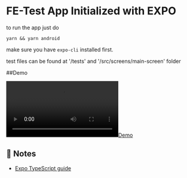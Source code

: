 # FE-Test App Initialized with EXPO

to run the app just do

`yarn && yarn android`

make sure you have `expo-cli` installed first.

test files can be found at '/tests' and '/src/screens/main-screen' folder

##Demo

[![Demo](./src/assets/demo.mp4)](./src/assets/demo.mp4)

## 📝 Notes

- [Expo TypeScript guide](https://docs.expo.dev/versions/latest/guides/typescript/)
